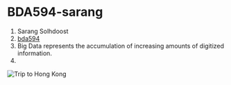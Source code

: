 # BDA594-sarang

1. Sarang Solhdoost
2. [bda594](https://sdsu.instructure.com/courses/140114)
3. Big Data represents the accumulation of increasing amounts of digitized information.
4. 
![Trip to Hong Kong](https://github.com/SarangSol/BDA594-sarang/assets/143136923/4c1c1323-e86e-4df3-abea-92eeb62c11ea)


